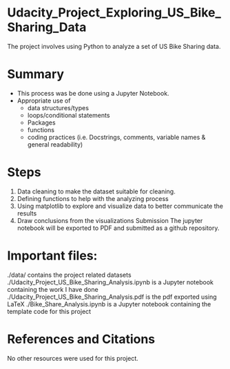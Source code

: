 # Udacity_Project_Exploring_US_Bike_Sharing_Data
The project involves using Python to analyze a set of US Bike Sharing data. 

# Summary
* This process was be done using a Jupyter Notebook.
* Appropriate use of
  * data structures/types
  * loops/conditional statements
  * Packages
  * functions
  * coding practices (i.e. Docstrings, comments, variable names & general readability)

# Steps
1. Data cleaning to make the dataset suitable for cleaning.
2. Defining functions to help with the analyzing process
3. Using matplotlib to explore and visualize data to better communicate the results
4. Draw conclusions from the visualizations
Submission
The jupyter notebook will be exported to PDF and submitted as a github repository.

# Important files: 
./data/ contains the project related datasets
./Udacity_Project_US_Bike_Sharing_Analysis.ipynb is a Jupyter notebook containing the work I have done
./Udacity_Project_US_Bike_Sharing_Analysis.pdf is the pdf exported using LaTeX
./Bike_Share_Analysis.ipynb is a Jupyter notebook containing the template code for this project


# References and Citations
No other resources were used for this project. 
